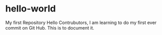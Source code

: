 # hello-world
My first Repository
Hello Contrubutors,
I am learning to do my first ever commit on Git Hub.
This is to document it.
